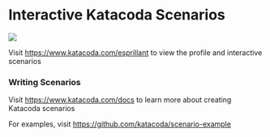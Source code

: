 # Interactive Katacoda Scenarios

[![](http://shields.katacoda.com/katacoda/esprillant/count.svg)](https://www.katacoda.com/esprillant "Get your profile on Katacoda.com")

Visit https://www.katacoda.com/esprillant to view the profile and interactive scenarios

### Writing Scenarios
Visit https://www.katacoda.com/docs to learn more about creating Katacoda scenarios

For examples, visit https://github.com/katacoda/scenario-example

